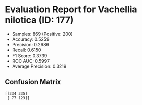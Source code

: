 # Evaluation Report for Vachellia nilotica (ID: 177)
- Samples: 869 (Positive: 200)
- Accuracy: 0.5259
- Precision: 0.2686
- Recall: 0.6150
- F1 Score: 0.3739
- ROC AUC: 0.5997
- Average Precision: 0.3219

## Confusion Matrix
```
[[334 335]
 [ 77 123]]
````